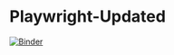 # Playwright-Updated

[![Binder](https://mybinder.org/badge_logo.svg)](https://mybinder.org/v2/gh/AmitKehrwal/Playwright-Updated.git/HEAD)
